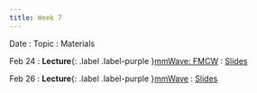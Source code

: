```yaml
---
title: Week 7
---
```


Date
: Topic
  : Materials

Feb 24
: **Lecture**{: .label .label-purple }[mmWave: FMCW](#)
  : [Slides](#)

Feb 26
: **Lecture**{: .label .label-purple }[mmWave](#)
  : [Slides](#)
